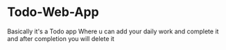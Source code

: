# Todo-Web-App
Basically it's a Todo app Where u can add your daily work and complete it and after completion you will delete it
